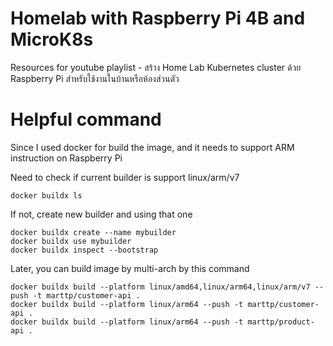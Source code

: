 # Homelab with Raspberry Pi 4B and MicroK8s
Resources for youtube playlist - สร้าง Home Lab Kubernetes cluster ด้วย Raspberry Pi สำหรับใช้งานในบ้านหรือห้องส่วนตัว

# Helpful command

Since I used docker for build the image, and it needs to support ARM instruction on Raspberry Pi

Need to check if current builder is support linux/arm/v7
```shell
docker buildx ls
```

If not, create new builder and using that one
```shell
docker buildx create --name mybuilder
docker buildx use mybuilder
docker buildx inspect --bootstrap
```

Later, you can build image by multi-arch by this command
```shell
docker buildx build --platform linux/amd64,linux/arm64,linux/arm/v7 --push -t marttp/customer-api .
docker buildx build --platform linux/arm64 --push -t marttp/customer-api .
docker buildx build --platform linux/arm64 --push -t marttp/product-api .
```